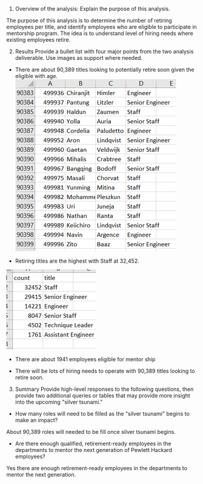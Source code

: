 1. Overview of the analysis: 
Explain the purpose of this analysis.

The purpose of this analysis is to determine the number of retiring employees per title, and identify employees who are eligible to participate in mentorship program. The idea is to understand level of hiring needs where existing employees retire.
 
2. Results 
Provide a bullet list with four major points from the two analysis deliverable. Use images as support where needed.
- There are about 90,389 titles looking to potentially retire soon given the eligible with age. 
![image](Data/retiringsoon.png)

- Retiring titles are the highest with Staff at 32,452.

![image](Data/retiringtitles.png)

- There are about 1941 employees eligible for mentor ship

- There will be lots of hiring needs to operate with 90,389 titles looking to retire soon.

3. Summary 
Provide high-level responses to the following questions, then provide two additional queries or tables that may provide more insight into the upcoming "silver tsunami."

- How many roles will need to be filled as the "silver tsunami" begins to make an impact?

About 90,389 roles will needed to be fill once silver tsunami begins.

- Are there enough qualified, retirement-ready employees in the departments to mentor the next generation of Pewlett Hackard employees?

Yes there are enough retirement-ready employees in the departments to mentor the next generation. 
